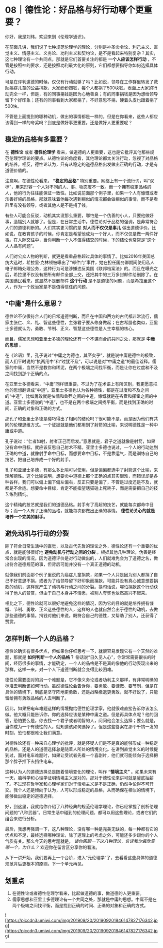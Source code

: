 # 08｜德性论：好品格与好行动哪个更重要？

你好，我是刘玮，欢迎来到《伦理学通识》。

在前面几讲，我们说了七种规范伦理学的理论，分别是神圣命令论、利己主义、直觉主义、情感主义、义务论、功利主义和契约论，是不是看起来特别复杂？其实，这七种理论有一个共同点，那就是它们首要关注的都是 **一个人应该怎样行动** ，不管是按照神的要求，还是按照功利最大化的原则，它们都想要指导你如何选择具体行动。

可是在评判道德的时候，仅仅有行动就够了吗？比如说，领导在工作群里转发了救助癌症儿童的公益捐款，大家纷纷掏钱，每个人都捐了500块钱。表面上大家的行动完全一样，但是，有的同事捐钱是因为心地善良；有的同事捐钱是因为想给领导留下个好印象；还有的同事看到大家都捐了，不好意思不捐，硬着头皮也跟着捐了500块。

不管是上面提到的哪种动机，做出的事情都是一样的。但是在你看来，这些人都应该得到一样的夸奖吗？到底是做好事更重要，还是做好人更重要呢？

## 稳定的品格有多重要？

在 **德性论** 或者 **德性伦理学** 看来，做道德的人更重要，这也是它批评其他那些规范伦理学理论的要点。从德性论的角度看，其他理论都太关注行动，忽视了对品格的培养。相反，德性论认为，只有从稳定的道德品格出发做出正确的行动，才是有道德价值的。

注意啊，在德性论看来， **“稳定的品格”** 特别重要。网络上有一个流行词，叫“双标”，用来形容一个人对不同的人、事、物态度不一致。而一个拥有稳定品格的人，他的行为往往能保证一致性。比如说前面那个例子里，如果一个人有慷慨或者乐善好施的品格，那就意味着他每次遇到相似的情况都会做相似的事情，而不是看群里有没有领导，或者其他人是不是捐了钱。

有些人可能会反驳，动机其实没那么重要，哪怕是一个伪善的小人，只要他做好事，造福别人就够了。但是，在日常生活中，德性论对于品格的强调，是非常符合人们的道德判断的。人们其实更习惯的是 **对人而不仅仅是事儿** 做出道德评价。比如说，在教育孩子的时候，你肯定是希望他成为一个好人，而不仅仅是做一两件好事。在人际交往中，当你判断一个人不值得结交的时候，下的结论也常常是“这个人人品有问题”。

人们对公众人物的判断，就更是看重品格超过具体的事情了。比如2016年美国总统大选时，希拉里·克林顿被曝出了“邮件门”事件，她在担任国务卿期间使用私人电子邮箱处理公务，这种行为可是涉嫌违反美国《联邦档案法》的。而且在曝光之后，希拉里不仅没有把所有邮件全部上交，还把其中的三万多封邮件给删除了。在美国选民看来，这显然不是删邮件 **这个行动** 是不是道德的问题，而是希拉里这个人，作为一个政治家是不是值得信任的问题。

## “中庸”是什么意思？

德性论不仅很符合人们的日常道德判断，而且在中国和西方的古代都非常流行，儒家主张仁、义、礼、智这些德性，主张君子要从修身做起；在古希腊也类似，亚里士多德就认为，勇敢、节制、正义、智慧这些德性是人生幸福的核心。

而且，儒家思想和亚里士多德的理论还有一个不谋而合的共同之处，那就是 **中庸的思想** 。

在《论语》里，孔子说过“中庸之为德也，其至矣乎”，就是说中庸是德性的极致，而人们平时说的“执两用中”和“过犹不及”，可以说是对“中庸之道”的最佳诠释。儒家的中庸，当然不是教你和稀泥，在两个极端之间找平衡，而是让你在过度和不及之间找到那个正确的点。

在亚里士多德看来，“中庸”同样很重要。不过为了在术语上有所区别，我更愿意把他的思想翻译成“中道”。亚里士多德也认为各种德性，都是在过度和不及之间的“中道”，比如勇敢就是怯懦和鲁莽之间的中道，慷慨就是在吝啬和挥霍之间的中道。亚里士多德说的“中道”，也不是在两个极端之间找平衡，而是找到正确的时间、正确的对象和正确的方式。

那孔子和亚里士多德是碰巧得出了相同的结论吗？很可能不是，而是因为他们有共同的伦理思维方式。一个证据就是他们都用到了射箭的比喻，来说明德性是一种中庸或中道。

孔子说过：“仁者如射，射者正己而后发。”意思就是，君子之道就像是射箭，如果没有命中目标，就应该反思自己射术不精。亚里士多德也说过，一个人的行动达到正确的中道，就像射手命中目标，而想要命中目标，不是靠运气，而是训练自己的技艺，把自己培养成一个好的射手。

孔子和亚里士多德，有那么多比喻可以使用，但是偏偏都选中了射箭这个比喻，来理解德性。这个比喻说明，想要命中道德上那个正确的点其实很难，而错误却是各种各样，我们可以偏上偏下偏左偏右，反正只要是偏了，不管是过度还是不及，就都是不合适。想要命中目标，肯定不能指望瞎猫碰上死耗子，而是需要把自己的技艺练到精纯。

这个精纯的技艺就是我们的道德品格。射手有了高超的技艺，就能每次都命中目标；而一个人有了正确的品格，就能每次都做出正确的事情。 **德性论关心的就是培养一个完美的射手。**

## 避免动机与行动的分裂

除了符合日常生活中的直觉，以及古代先哲的理论之外，德性论还有一个重要的优点，就是能够很好地 **避免动机与行动之间的分裂** 。根据其他几种理论，伪善是经常会出现的情况，因为道德评价是对行动做出的，人们就难免会为了道德之名，做出符合道德规范的事，但背后可能并没有一个真正道德的动机。

就像我们前面那个例子里说的为癌症儿童捐款，如果一个人只是因为别人都捐了自己不好意思不捐，或者为了给领导留下好印象而捐款，可能并没有真心诚意想要捐款的动机，这样就产生了动机与行动之间的分裂。换句话说，哪怕捐款这个行动获得了他人的赞赏，但由于自己本身并不情愿，被别人夸奖也依然高兴不起来。

相比之下，德性论就可以很好地避免这样的情况，因为它的目的就是培养拥有慷慨、节制、勇敢、正义这些德性的人，这样的人也就自然会出于德性的动机，去做那些道德的事情。捐钱对他们来说，既符合自己的德性，又帮助了别人，还获得了赞赏。

## 怎样判断一个人的品格？

德性论确实有很多优点，但如果你仔细思考一下，就很容易发现它有一个天然的难题，那就是 **如何判断一个人的品格？** 俗话说“日久见人心”，你常常需要很长的时间，经历很多的事情，才能确定，一个人的品格是不是真的像他的行动表现出来的那样。这样一来，对一个人下道德判断就会变得比较困难。

德性论需要面对的另一个难题是，它不像义务论或者功利主义那样，有非常明确的标准去判断该如何行动。虽然德性论会告诉你，要勇敢、要慷慨、要节制，但是在具体的情境下，到底是坚守阵地更勇敢，还是战略撤退更勇敢，就不好说了，只能留给拥有勇敢品格的人去判断了。

因此，如果把电车难题这样的情境抛给德性伦理学家，他就很难直接告诉你该怎么做。他大概只能告诉你，你的选择应该是某种中庸之道。但是再具体点呢？他的回答，恐怕要么是，你去找一个君子或者明智的人，问问他会怎么选择；要么就是，当你成为一个有德性的人，就知道该如何选择了。但是这些答案在那个千钧一发的时刻，恐怕都很难让我们满意。

对德性论还有一种来自心理学的批评，就是怀疑人们是不是真的能够形成一种稳定的品格，还是人的道德选择总是随着人所处的情境变化。在讲到直觉主义的时候提到过，面对电车难题时，如果让受试者先看一个喜剧片，他们就可能倾向于选择把那个胖子推下去挡住电车。

这种认为人的道德选择总是随着情境变化的理论，叫作 **“情境主义”** 。如果未来有一天，脑科学和心理学证明情境主义是对的，那对于德性论来讲可就是釜底抽薪了。不过现在哲学家和心理学家们对于情境主义是不是正确，仍然争论得不可开交。我个人还是倾向于认为，人可以形成稳定的品格，从而确保在相似的情境下，能够做出稳定的道德选择。

好，到这里，我就给你介绍了八种经典的规范伦理学理论，你已经掌握了剖析伦理问题的“八种武器”。日常生活中碰到的伦理问题，都可以用这些理论，或者它们的组合来进行分析。

最后，我想再强调一下，这八种理论，没有哪一种是完美无缺的，每一种都有它的优点和不足，最终选择哪种理论，除了道理上的考虑之外，可能还多少跟你的个人气质有关。那么今天的思考题就是， *请你回顾一下这八种理论，告诉我你最欣赏哪一个，为什么？* 欢迎你在留言区分享你的看法。

从下一讲开始，我们要再上一个台阶，进入“元伦理学”了，去看看这些具体的道德规范背后更根本的原则。下一个单元再见。

## 划重点

1. 在德性论或者德性伦理学看来，比起做道德的事，做道德的人更重要。
2. 儒家思想和亚里士多德理论有一个共同之处，那就是中庸的思想。中庸不是在两个极端之间找平衡，而是找到正确的时间、正确的对象和正确的方式。

![https://piccdn3.umiwi.com/img/201909/20/201909201846147827176342.jpg](https://piccdn3.umiwi.com/img/201909/20/201909201846147827176342.jpg)

---
